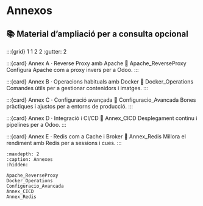 # Annexos
## 📚 Material d’ampliació per a consulta opcional

:::{grid} 1 1 2 2
:gutter: 2

:::{card} Annex A · Reverse Proxy amb Apache
:link: Apache_ReverseProxy
Configura Apache com a proxy invers per a Odoo.
:::

:::{card} Annex B · Operacions habituals amb Docker
:link: Docker_Operations
Comandes útils per a gestionar contenidors i imatges.
:::

:::{card} Annex C · Configuració avançada
:link: Configuracio_Avancada
Bones pràctiques i ajustos per a entorns de producció.
:::

:::{card} Annex D · Integració i CI/CD
:link: Annex_CICD
Desplegament continu i pipelines per a Odoo.
:::

:::{card} Annex E · Redis com a Cache i Broker
:link: Annex_Redis
Millora el rendiment amb Redis per a sessions i cues.
:::




```{toctree}
:maxdepth: 2
:caption: Annexes
:hidden:

Apache_ReverseProxy
Docker_Operations
Configuracio_Avancada
Annex_CICD
Annex_Redis
```
